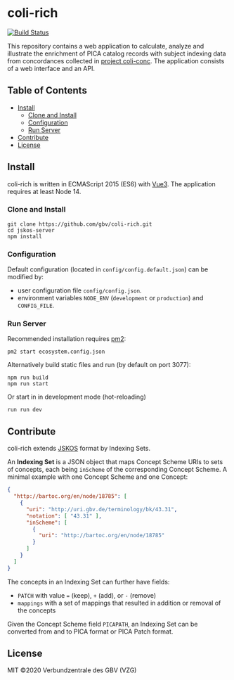 # coli-rich

[![Build Status](https://travis-ci.org/gbv/coli-rich.svg?branch=master)](https://travis-ci.org/gbv/coli-rich)

This repository contains a web application to calculate, analyze and illustrate the enrichment of PICA catalog records with subject indexing data from concordances collected in [project coli-conc](https://coli-conc.gbv.de/). The application consists of a web interface and an API.

## Table of Contents

- [Install](#install)
  - [Clone and Install](#clone-and-install)
  - [Configuration](#configuration)
  - [Run Server](#run-server)
- [Contribute](#contribute)
- [License](#license)

## Install

coli-rich is written in ECMAScript 2015 (ES6) with [Vue3](https://v3.vuejs.org/). The application requires at least Node 14.

### Clone and Install

~~~
git clone https://github.com/gbv/coli-rich.git
cd jskos-server
npm install
~~~

### Configuration

Default configuration (located in `config/config.default.json`) can be modified by:

* user configuration file `config/config.json`.
* environment variables `NODE_ENV` (`development` or `production`) and `CONFIG_FILE`.

### Run Server

Recommended installation requires [pm2](https://www.npmjs.com/package/pm2):

~~~
pm2 start ecosystem.config.json
~~~

Alternatively build static files and run (by default on port 3077):

~~~
npm run build
npm run start
~~~

Or start in in development mode (hot-reloading)

~~~
run run dev
~~~

## Contribute

coli-rich extends [JSKOS](https://gbv.github.io/jskos/) format by Indexing Sets.

An **Indexing Set** is a JSON object that maps Concept Scheme URIs to sets of concepts, each being `inScheme` of the corresponding Concept Scheme. A minimal example with one Concept Scheme and one Concept:

~~~json
{
  "http://bartoc.org/en/node/18785": [
    {
      "uri": "http://uri.gbv.de/terminology/bk/43.31",
      "notation": [ "43.31" ],
      "inScheme": [
        {
          "uri": "http://bartoc.org/en/node/18785"
        }
      ]
    }
  ]
}
~~~

The concepts in an Indexing Set can further have fields:

* `PATCH` with value `=` (keep), `+` (add), or `-` (remove)
* `mappings` with a set of mappings that resulted in addition or removal of the concepts

Given the Concept Scheme field `PICAPATH`, an Indexing Set can be converted from and to PICA format or PICA Patch format.

## License

MIT ©2020 Verbundzentrale des GBV (VZG)
